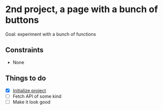# 2nd project, a page with a bunch of buttons

Goal: experiment with a bunch of functions

## Constraints

- None

## Things to do

- [x] [Initialize project](https://chat.openai.com/share/ee2cf405-e1a2-49fe-8b5a-aaabe4cbd5b9)
- [ ] Fetch API of some kind
- [ ] Make it look good
